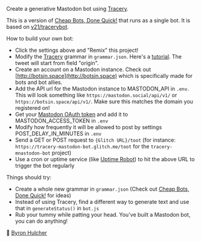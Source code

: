 Create a generative Mastodon bot using [Tracery](http://tracery.io/). 

This is a version of [Cheap Bots, Done Quick!](http://cheapbotsdonequick.com/) that runs as a single bot. It is based on [v21/tracerybot](http://github.com/v21/tracerybot). 

How to build your own bot:
- Click the settings above and "Remix" this project!
- Modify the [Tracery](http://tracery.io/) grammar in `grammar.json`. Here's a [tutorial](http://www.crystalcodepalace.com/traceryTut.html). The tweet will start from field "origin".
- Create an account on a Mastodon instance. Check out [http://botsin.space](http://botsin.space) which is specifically made for bots and bot allies.
- Add the API url for the Mastodon instance to MASTODON_API in `.env`. This will look something like `https://mastodon.social/api/v1/` or `https://botsin.space/api/v1/`. Make sure this matches the domain you registered on!
- Get your [Mastodon OAuth token](https://tinysubversions.com/notes/mastodon-bot/index.html) and add it to MASTODON_ACCESS_TOKEN in `.env` 
- Modify how frequently it will be allowed to post by settings POST_DELAY_IN_MINUTES in `.env`
- Send a GET or POST request to `{Glitch URL}/toot` (for instance: `https://tracery-mastodon-bot.glitch.me/toot` for the `tracery-mnastodon-bot` project)
- Use a cron or uptime service (like [Uptime Robot](http://uptimerobot.com)) to hit the above URL to trigger the bot regularly

Things should try:
- Create a whole new grammar in `grammar.json` (Check out [Cheap Bots, Done Quick!](http://cheapbotsdonequick.com/) for ideas)
- Instead of using Tracery, find a different way to generate text and use that in `generateStatus()` in `bot.js`
- Rub your tummy while patting your head. You've built a Mastodon bot, you can do anything!

🤖 [Byron Hulcher](http://twitter.com/hypirlink)
